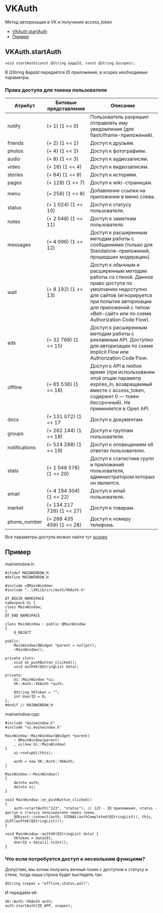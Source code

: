 # VKAuth

Метод авторизации в VK и получение access_token

- [VKAuth.startAuth](#VKAuth.startAuth)
- [Пример](#Пример)


## <a id="VKAuth.startAuth">VKAuth.startAuth</a>

`void startAuth(const QString &appId, const QString &scopes);`

В QString &appId передаётся ID приложения, в scopes необходимые параметры.

### Права доступа для токена пользователя

|Атрибут      |Битовые представления    |Описание                                                             |
|-------------|-------------------------|---------------------------------------------------------------------|
|notify       |(+ 1) (1 << 0)           |Пользователь разрешил отправлять ему уведомления (для flash/iframe-приложений).                                                                                     |
|friends      |(+ 2) (1 << 1)           |Доступ к друзьям.                                                    |
|photos       |(+ 4) (1 << 2)           |Доступ к фотографиям.                                                |
|audio        |(+ 8) (1 << 3)           |Доступ к аудиозаписям.                                               |
|video        |(+ 16) (1 << 4)          |Доступ к видеозаписям.                                               |
|stories      |(+ 64) (1 << 6)          |Доступ к историям.                                                   |
|pages        |(+ 128) (1 << 7)         |Доступ к wiki-страницам.                                             |
|menu         |(+ 256) (1 << 8)         |Добавление ссылки на приложение в меню слева.                        |
|status       |(+ 1 024) (1 << 10)      |Доступ к статусу пользователя.                                       |
|notes        |(+ 2 048) (1 << 11)      |Доступ к заметкам пользователя.                                      |
|messages     |(+ 4 096) (1 << 12)      |Доступ к расширенным методам работы с сообщениями (только для Standalone-приложений, прошедших модерацию).                                                                  |
|wall         |(+ 8 192) (1 << 13)      |Доступ к обычным и расширенным методам работы со стеной. Данное право доступа по умолчанию недоступно для сайтов (игнорируется при попытке авторизации для приложений с типом        «Веб-сайт» или по схеме Authorization Code Flow).                                                             |
|ads          |(+ 32 768) (1 << 15)     |Доступ к расширенным методам работы с рекламным API. Доступно для авторизации по схеме Implicit Flow или Authorization Code Flow.                                               |
|offline      |(+ 65 536) (1 << 16)     |Доступ к API в любое время (при использовании этой опции параметр expires_in, возвращаемый вместе с access_token, содержит 0 — токен бессрочный). Не применяется в Open API.    |
|docs         |(+ 131 072) (1 << 17     |Доступ к документам.                                                 |
|groups       |(+ 262 144) (1 << 18)    |Доступ к группам пользователя.                                       |
|notifications|(+ 524 288) (1 << 19)    |Доступ к оповещениям об ответах пользователю.                        |
|stats        |(+ 1 048 576) (1 << 20)  |Доступ к статистике групп и приложений пользователя, администратором которых он является.                                                                                          |
|email        |(+ 4 194 304) (1 << 22)  |Доступ к email пользователя.                                         |
|market       |(+ 134 217 728) (1 << 27)|Доступ к товарам.                                                    |
|phone_number |(+ 268 435 456) (1 << 28)|Доступ к номеру телефона.                                            |

Все параметры доступа можно найти тут [scopes](https://dev.vk.com/ru/reference/access-rights)


## <a id="Пример">Пример</a>

mainwindow.h:
	
```lang-cpp
#ifndef MAINWINDOW_H
#define MAINWINDOW_H

#include <QMainWindow>
#include "..\VKLib/src/Auth/VKAuth.h"

QT_BEGIN_NAMESPACE
namespace Ui {
class MainWindow;
}
QT_END_NAMESPACE

class MainWindow : public QMainWindow
{
    Q_OBJECT

public:
    MainWindow(QWidget *parent = nullptr);
    ~MainWindow();

private slots:
    void on_pushButton_clicked();
    void authVK(QStringList data);

private:
    Ui::MainWindow *ui;
    VK::Auth::VKAuth *auth;
    
    QString VKToken = "";
    int UserID = 0;
};
#endif // MAINWINDOW_H

```
	
mainwindow.cpp:
	
```lang-cpp
#include "mainwindow.h"
#include "ui_mainwindow.h"

MainWindow::MainWindow(QWidget *parent)
    : QMainWindow(parent)
    , ui(new Ui::MainWindow)
{
    ui->setupUi(this);

    auth = new VK::Auth::VKAuth;
}

MainWindow::~MainWindow()
{
    delete auth;
    delete ui;
}

void MainWindow::on_pushButton_clicked()
{
    auth->startAuth("123", "status"); // 123 - ID приложения, status - доступ к статусу пользователя через токен.
    QObject::connect(auth, SIGNAL(authCompleted(QStringList)), this, SLOT(authVK(QStringList)));
}

void MainWindow::authVK(QStringList data) {
    VKToken = data[0];
    UserID = data[1].toInt();
}

```

### Что если потребуется доступ к нескольким функциям?
Допустим, мы хотим получить вечный токен с доступом к статусу и стене, тогда наша строка будет выглядеть так:

`QString scopes = "offline,status,wall";`

И передаём её:

```
VK::Auth::VKAuth auth;
auth.startAuth(ID_APP, scopes);
```
